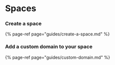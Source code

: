 # Spaces

### Create a space

{% page-ref page="guides/create-a-space.md" %}

### Add a custom domain to your space

{% page-ref page="guides/custom-domain.md" %}



